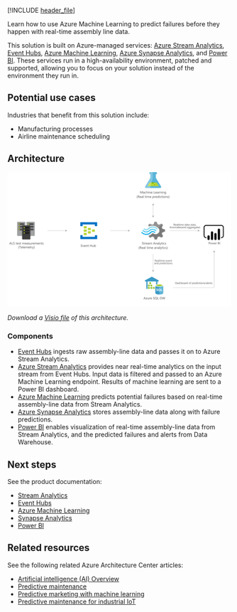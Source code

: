 [!INCLUDE [header_file](../../../includes/sol-idea-header.md)]

Learn how to use Azure Machine Learning to predict failures before they happen with real-time assembly line data.

This solution is built on Azure-managed services: [Azure Stream Analytics](https://azure.microsoft.com/services/stream-analytics), [Event Hubs](https://azure.microsoft.com/services/event-hubs), [Azure Machine Learning](https://azure.microsoft.com/services/machine-learning), [Azure Synapse Analytics](https://azure.microsoft.com/services/synapse-analytics), and [Power BI](https://powerbi.microsoft.com). These services run in a high-availability environment, patched and supported, allowing you to focus on your solution instead of the environment they run in.

## Potential use cases

Industries that benefit from this solution include:

- Manufacturing processes
- Airline maintenance scheduling

## Architecture

[ ![Architecture diagram: defect prevention with predictive maintenance.](../media/defect-prevention-with-predictive-maintenance.png)](../media/defect-prevention-with-predictive-maintenance.png#lightbox)

*Download a [Visio file](https://arch-center.azureedge.net/../media/defect-prevention-with-predictive-maintenance.vsdx) of this architecture.*

### Components

* [Event Hubs](https://azure.microsoft.com/services/event-hubs) ingests raw assembly-line data and passes it on to Azure Stream Analytics.
* [Azure Stream Analytics](https://azure.microsoft.com/services/stream-analytics) provides near real-time analytics on the input stream from Event Hubs. Input data is filtered and passed to an Azure Machine Learning endpoint. Results of machine learning are sent to a Power BI dashboard.
* [Azure Machine Learning](https://azure.microsoft.com/services/machine-learning) predicts potential failures based on real-time assembly-line data from Stream Analytics.
* [Azure Synapse Analytics](https://azure.microsoft.com/services/synapse-analytics) stores assembly-line data along with failure predictions.
* [Power BI](https://powerbi.microsoft.com) enables visualization of real-time assembly-line data from Stream Analytics, and the predicted failures and alerts from Data Warehouse.

## Next steps

See the product documentation:

* [Stream Analytics](/azure/stream-analytics/stream-analytics-introduction)
* [Event Hubs](/azure/event-hubs/event-hubs-what-is-event-hubs)
* [Azure Machine Learning](/azure/machine-learning/overview-what-is-azure-ml)
* [Synapse Analytics](/azure/sql-data-warehouse/sql-data-warehouse-overview-what-is)
* [Power BI](https://powerbi.microsoft.com/documentation/powerbi-landing-page)

## Related resources

See the following related Azure Architecture Center articles:

* [Artificial intelligence (AI) Overview](../../data-guide/big-data/ai-overview.md)
* [Predictive maintenance](./predictive-maintenance.yml)
* [Predictive marketing with machine learning](./predictive-marketing-campaigns-with-machine-learning-and-spark.yml)
* [Predictive maintenance for industrial IoT](./iot-predictive-maintenance.yml)
